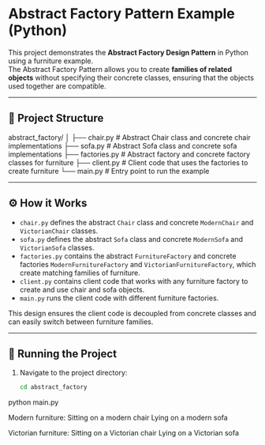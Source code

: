 # Abstract Factory Pattern Example (Python)

This project demonstrates the **Abstract Factory Design Pattern** in Python using a furniture example.  
The Abstract Factory Pattern allows you to create **families of related objects** without specifying their concrete classes, ensuring that the objects used together are compatible.

---

## 📁 Project Structure

abstract_factory/
│
├── chair.py # Abstract Chair class and concrete chair implementations
├── sofa.py # Abstract Sofa class and concrete sofa implementations
├── factories.py # Abstract factory and concrete factory classes for furniture
├── client.py # Client code that uses the factories to create furniture
└── main.py # Entry point to run the example


---

## ⚙️ How it Works

- `chair.py` defines the abstract `Chair` class and concrete `ModernChair` and `VictorianChair` classes.
- `sofa.py` defines the abstract `Sofa` class and concrete `ModernSofa` and `VictorianSofa` classes.
- `factories.py` contains the abstract `FurnitureFactory` and concrete factories `ModernFurnitureFactory` and `VictorianFurnitureFactory`, which create matching families of furniture.
- `client.py` contains client code that works with any furniture factory to create and use chair and sofa objects.
- `main.py` runs the client code with different furniture factories.

This design ensures the client code is decoupled from concrete classes and can easily switch between furniture families.

---

## 🚀 Running the Project

1. Navigate to the project directory:
   ```bash
   cd abstract_factory

python main.py

Modern furniture:
Sitting on a modern chair
Lying on a modern sofa

Victorian furniture:
Sitting on a Victorian chair
Lying on a Victorian sofa
